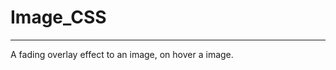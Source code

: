 # Image_CSS
--------------------------------------------------------------

A fading overlay effect to an image, on hover a image.
